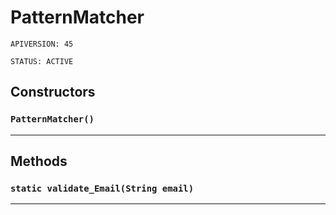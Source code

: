 # PatternMatcher

`APIVERSION: 45`

`STATUS: ACTIVE`
## Constructors
### `PatternMatcher()`
---
## Methods
### `static validate_Email(String email)`
---
